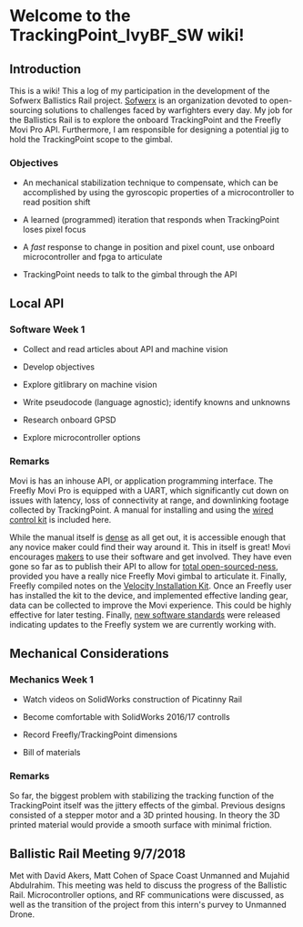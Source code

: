 # Welcome to the TrackingPoint_IvyBF_SW wiki!

## Introduction

This is a wiki! This a log of my participation in the development of the Sofwerx Ballistics Rail project. [Sofwerx](http://www.sofwerx.org) is an organization devoted to open-sourcing solutions to challenges faced by warfighters every day. My job for the Ballistics Rail is to explore the onboard TrackingPoint and the Freefly Movi Pro API. Furthermore, I am responsible for designing a potential jig to hold the TrackingPoint scope to the gimbal.

### Objectives

* An mechanical stabilization technique to compensate, which can be accomplished by using the gyroscopic properties of a microcontroller to read position shift

* A learned (programmed) iteration that responds when TrackingPoint loses pixel focus

* A _fast_ response to change in position and pixel count, use onboard microcontroller and fpga to articulate

* TrackingPoint needs to talk to the gimbal through the API

## Local API

### Software Week 1

* Collect and read articles about API and machine vision

* Develop objectives

* Explore gitlibrary on machine vision

* Write pseudocode (language agnostic); identify knowns and unknowns

* Research onboard GPSD

* Explore microcontroller options

### Remarks

Movi is has an inhouse API, or application programming interface. The Freefly Movi Pro is equipped with a UART, which significantly cut down on issues with latency, loss of connectivity at range, and downlinking footage collected by TrackingPoint. A manual for installing and using the [wired control kit](https://docs.google.com/document/d/1qa3gVP6pLHrm3hnCwvvhwuEXsQqguN1mVEZPocE62hg/edit) is included here.

While the manual itself is [dense](https://freeflysystems.com/app/uploads/2016/10/MoVI_Pro_Manual_Revision_B.pdf) as all get out, it is accessible enough that any novice maker could find their way around it. This in itself is great! Movi encourages [makers](https://docs.google.com/document/d/16L65isO7Ifh3iWyqnqK69DHKzTWpJYlfl-hDMx7ABkY/edit#heading=h.xu33z8iy5tix) to use their software and get involved. They have even gone so far as to publish their API to allow for [total open-sourced-ness](https://docs.google.com/document/d/1eNkpmxHHc22ooSi0EKxd6F0UNi5H_kI13hzm_rTR8i0/edit#heading=h.855aj17okdm1), provided you have a really nice Freefly Movi gimbal to articulate it. Finally, Freefly compiled notes on the [Velocity Installation Kit](https://docs.google.com/document/d/1p07Qsav7vRJKuUCxo9bHuJ3pkUOJ8CtD92v53lb-FUY/edit). Once an Freefly user has installed the kit to the device, and implemented effective landing gear, data can be collected to improve the Movi experience. This could be highly effective for later testing. Finally, [new software standards](https://docs.google.com/document/d/1wCmwA43pr8ienBFm46D-PwgX9HFo0surBgx3MBcIKlo/edit#heading=h.iv4btsltlqn2) were released indicating updates to the Freefly system we are currently working with.

## Mechanical Considerations

### Mechanics Week 1

* Watch videos on SolidWorks construction of Picatinny Rail

* Become comfortable with SolidWorks 2016/17 controlls

* Record Freefly/TrackingPoint dimensions

* Bill of materials

### Remarks

So far, the biggest problem with stabilizing the tracking function of the TrackingPoint itself was the jittery effects of the gimbal. Previous designs consisted of a stepper motor and a 3D printed housing. In theory the 3D printed material would provide a smooth surface with minimal friction.

## Ballistic Rail Meeting 9/7/2018

Met with David Akers, Matt Cohen of Space Coast Unmanned and Mujahid Abdulrahim. This meeting was held to discuss the progress of the Ballistic Rail. Microcontroller options, and RF communications were discussed, as well as the transition of the project from this intern's purvey to Unmanned Drone.
